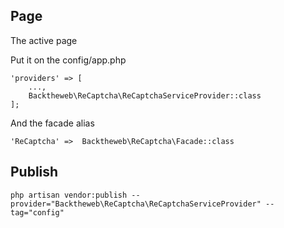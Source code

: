 Page
----

The active page


Put it on the config/app.php

```
'providers' => [
    ...,
    Backtheweb\ReCaptcha\ReCaptchaServiceProvider::class
];
```

And the facade alias
    
    'ReCaptcha' =>  Backtheweb\ReCaptcha\Facade::class

## Publish

    php artisan vendor:publish --provider="Backtheweb\ReCaptcha\ReCaptchaServiceProvider" --tag="config"